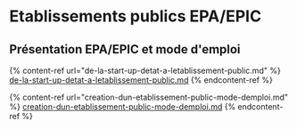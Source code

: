 # Etablissements publics EPA/EPIC

## Présentation EPA/EPIC et mode d'emploi

{% content-ref url="de-la-start-up-detat-a-letablissement-public.md" %}
[de-la-start-up-detat-a-letablissement-public.md](de-la-start-up-detat-a-letablissement-public.md)
{% endcontent-ref %}

{% content-ref url="creation-dun-etablissement-public-mode-demploi.md" %}
[creation-dun-etablissement-public-mode-demploi.md](creation-dun-etablissement-public-mode-demploi.md)
{% endcontent-ref %}
